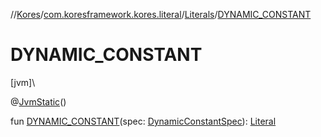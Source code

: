 //[Kores](../../../index.md)/[com.koresframework.kores.literal](../index.md)/[Literals](index.md)/[DYNAMIC_CONSTANT](-d-y-n-a-m-i-c_-c-o-n-s-t-a-n-t.md)

# DYNAMIC_CONSTANT

[jvm]\

@[JvmStatic](https://kotlinlang.org/api/latest/jvm/stdlib/kotlin.jvm/-jvm-static/index.html)()

fun [DYNAMIC_CONSTANT](-d-y-n-a-m-i-c_-c-o-n-s-t-a-n-t.md)(spec: [DynamicConstantSpec](../../com.koresframework.kores.common/-dynamic-constant-spec/index.md)): [Literal](../-literal/index.md)
